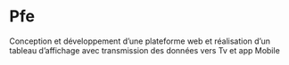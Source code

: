 # Pfe
Conception et développement d’une plateforme web et réalisation  d’un tableau d’affichage avec transmission des données vers Tv et  app Mobile 
